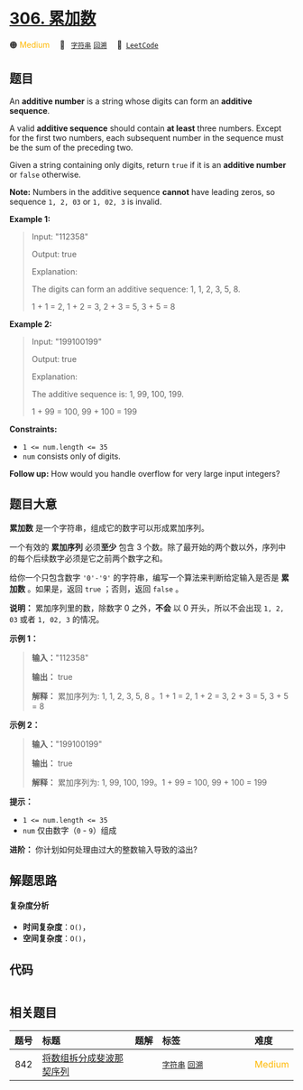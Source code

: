 # [306. 累加数](https://leetcode.com/problems/additive-number)

🟠 <font color=#ffb800>Medium</font>&emsp; 🔖&ensp; [`字符串`](/leetcode/outline/tag/string.md) [`回溯`](/leetcode/outline/tag/backtracking.md)&emsp; 🔗&ensp;[`LeetCode`](https://leetcode.com/problems/additive-number)


## 题目

An **additive number** is a string whose digits can form an **additive
sequence**.

A valid **additive sequence** should contain **at least** three numbers.
Except for the first two numbers, each subsequent number in the sequence must
be the sum of the preceding two.

Given a string containing only digits, return `true` if it is an **additive
number** or `false` otherwise.

**Note:** Numbers in the additive sequence **cannot** have leading zeros, so
sequence `1, 2, 03` or `1, 02, 3` is invalid.



**Example 1:**

> Input: "112358"
> 
> Output: true
> 
> Explanation: 
> 
> The digits can form an additive sequence: 1, 1, 2, 3, 5, 8. 
> 
> 1 + 1 = 2, 1 + 2 = 3, 2 + 3 = 5, 3 + 5 = 8

**Example 2:**

> Input: "199100199"
> 
> Output: true
> 
> Explanation: 
> 
> The additive sequence is: 1, 99, 100, 199. 
> 
> 1 + 99 = 100, 99 + 100 = 199

**Constraints:**

  * `1 <= num.length <= 35`
  * `num` consists only of digits.



**Follow up:** How would you handle overflow for very large input integers?


## 题目大意

**累加数** 是一个字符串，组成它的数字可以形成累加序列。

一个有效的 **累加序列** 必须**至少** 包含 3 个数。除了最开始的两个数以外，序列中的每个后续数字必须是它之前两个数字之和。

给你一个只包含数字 `'0'-'9'` 的字符串，编写一个算法来判断给定输入是否是 **累加数** 。如果是，返回 `true` ；否则，返回
`false` 。

**说明：** 累加序列里的数，除数字 0 之外，**不会** 以 0 开头，所以不会出现 `1, 2, 03` 或者 `1, 02, 3` 的情况。



**示例 1：**

> 
> 
> 
> 
> 
> **输入：**"112358"
> 
> **输出：** true 
> 
> **解释：** 累加序列为: 1, 1, 2, 3, 5, 8 。1 + 1 = 2, 1 + 2 = 3, 2 + 3 = 5, 3 + 5 = 8
> 
> 

**示例  2：**

> 
> 
> 
> 
> 
> **输入：**"199100199"
> 
> **输出：** true 
> 
> **解释：** 累加序列为: 1, 99, 100, 199。1 + 99 = 100, 99 + 100 = 199



**提示：**

  * `1 <= num.length <= 35`
  * `num` 仅由数字（`0` \- `9`）组成



**进阶：** 你计划如何处理由过大的整数输入导致的溢出?


## 解题思路

#### 复杂度分析

- **时间复杂度**：`O()`，
- **空间复杂度**：`O()`，

## 代码

```javascript

```

## 相关题目

<!-- prettier-ignore -->
| 题号 | 标题 | 题解 | 标签 | 难度 |
| :------: | :------ | :------: | :------ | :------ |
| 842 | [将数组拆分成斐波那契序列](https://leetcode.com/problems/split-array-into-fibonacci-sequence) |  |  [`字符串`](/leetcode/outline/tag/string.md) [`回溯`](/leetcode/outline/tag/backtracking.md) | <font color=#ffb800>Medium</font> |

<style>
.blue {
    background-color: #096dd9;
    padding: 0.25rem 0.5rem;
    margin: 0;
    font-size: 0.85em;
    border-radius: 3px;
    color: white;
    font-weight: 500;
}
table th:first-of-type { width: 10%; }
table th:nth-of-type(2) { width: 35%; }
table th:nth-of-type(3) { width: 10%; }
table th:nth-of-type(4) { width: 35%; }
table th:nth-of-type(5) { width: 10%; }
</style>
